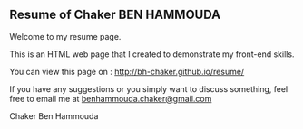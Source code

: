 ## Resume of Chaker BEN HAMMOUDA

Welcome to my resume page.

This is an HTML web page that I created to demonstrate my front-end skills.

You can view this page on : http://bh-chaker.github.io/resume/

If you have any suggestions or you simply want to discuss something, feel free to email me at benhammouda.chaker@gmail.com

Chaker Ben Hammouda